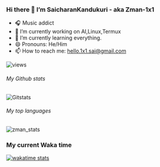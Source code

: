 ### Hi there 👋 I’m SaicharanKandukuri - aka Zman-1x1

- 🎧 Music addict
- 🔭 I’m currently working on AI,Linux,Termux
- 🌱 I’m currently learning everything.
- 😄 Pronouns: He/Him
- 📫 How to reach me: hello.1x1.sai@gmail.com

![views](https://komarev.com/ghpvc/?username=saicharankandukuri)

###### My Github stats
![Gitstats](https://github-readme-statsv2-ten.vercel.app/api?username=SaicharanKandukuri)

###### My top languages
![zman_stats](https://github-readme-statsv2-ten.vercel.app/api/top-langs/?username=SaicharanKandukuri&layout=compact)
### My current Waka time
[![wakatime stats](https://github-readme-stats1.saicharankandukuri.vercel.app/api/wakatime?username=zman_1x1&layout=compact)](https://github.com/SaicharanKandukuri/github-readme-stats&layout=compact&line_height=1)
